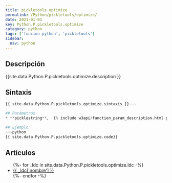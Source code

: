 ```yaml
---
title: pickletools.optimize
permalink: /Python/pickletools/optimize/
date: 2021-01-01
key: Python.P.pickletools.optimize
category: python
tags: ['funcion python', 'pickletools']
sidebar: 
  nav: python
---
```


## Descripción
{{site.data.Python.P.pickletools.optimize.description }}

## Sintaxis
~~~python
{{ site.data.Python.P.pickletools.optimize.sintaxis }}~~~

## Parámetros
* **picklestring**,  {% include w3api/function_param_description.html propiedad=site.data.Python.P.pickletools.optimize valor="picklestring" %}

## Ejemplo
~~~python
{{ site.data.Python.P.pickletools.optimize.code}}
~~~

## Artículos
<ul>
{%- for _ldc in site.data.Python.P.pickletools.optimize.ldc -%}
   <li>
       <a href="{{_ldc['url'] }}">{{ _ldc['nombre'] }}</a>
   </li>
{%- endfor -%}
</ul>
